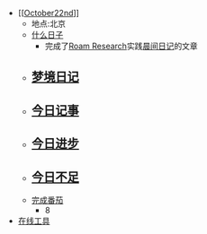 - [[[October](<[[October.md>)[22nd](<22nd.md>)]]
    - 地点:北京
    - [什么日子](<什么日子.md>)
        - 完成了[Roam Research](<Roam Research.md>)实践[晨间日记](<晨间日记.md>)的文章
    - [梦境日记](<梦境日记.md>)
        - 
    - [今日记事](<今日记事.md>)
        - 
    - [今日进步](<今日进步.md>)
        - 
    - [今日不足](<今日不足.md>)
        - 
    - [完成番茄](<完成番茄.md>)
        - 8
- [在线工具](<在线工具.md>)
